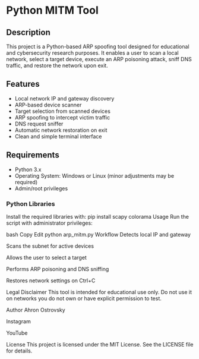 # Python MITM Tool

## Description

This project is a Python-based ARP spoofing tool designed for educational and cybersecurity research purposes. It enables a user to scan a local network, select a target device, execute an ARP poisoning attack, sniff DNS traffic, and restore the network upon exit.

## Features

- Local network IP and gateway discovery
- ARP-based device scanner
- Target selection from scanned devices
- ARP spoofing to intercept victim traffic
- DNS request sniffer
- Automatic network restoration on exit
- Clean and simple terminal interface

## Requirements

- Python 3.x
- Operating System: Windows or Linux (minor adjustments may be required)
- Admin/root privileges

### Python Libraries

Install the required libraries with:
pip install scapy colorama
Usage
Run the script with administrator privileges:

bash
Copy
Edit
python arp_mitm.py
Workflow
Detects local IP and gateway

Scans the subnet for active devices

Allows the user to select a target

Performs ARP poisoning and DNS sniffing

Restores network settings on Ctrl+C

Legal Disclaimer
This tool is intended for educational use only.
Do not use it on networks you do not own or have explicit permission to test.

Author
Ahron Ostrovsky

Instagram

YouTube

License
This project is licensed under the MIT License. See the LICENSE file for details.
